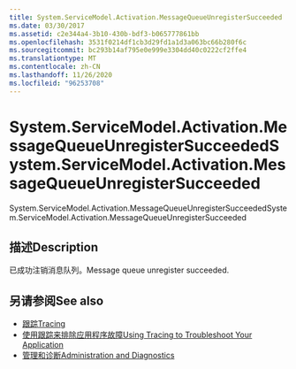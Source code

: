 ```yaml
---
title: System.ServiceModel.Activation.MessageQueueUnregisterSucceeded
ms.date: 03/30/2017
ms.assetid: c2e344a4-3b10-430b-bdf3-b065777861bb
ms.openlocfilehash: 3531f0214df1cb3d29fd1a1d3a063bc66b280f6c
ms.sourcegitcommit: bc293b14af795e0e999e3304dd40c0222cf2ffe4
ms.translationtype: MT
ms.contentlocale: zh-CN
ms.lasthandoff: 11/26/2020
ms.locfileid: "96253708"
---
```

# <a name="systemservicemodelactivationmessagequeueunregistersucceeded"></a><span data-ttu-id="52140-102">System.ServiceModel.Activation.MessageQueueUnregisterSucceeded</span><span class="sxs-lookup"><span data-stu-id="52140-102">System.ServiceModel.Activation.MessageQueueUnregisterSucceeded</span></span>

<span data-ttu-id="52140-103">System.ServiceModel.Activation.MessageQueueUnregisterSucceeded</span><span class="sxs-lookup"><span data-stu-id="52140-103">System.ServiceModel.Activation.MessageQueueUnregisterSucceeded</span></span>  
  
## <a name="description"></a><span data-ttu-id="52140-104">描述</span><span class="sxs-lookup"><span data-stu-id="52140-104">Description</span></span>  

 <span data-ttu-id="52140-105">已成功注销消息队列。</span><span class="sxs-lookup"><span data-stu-id="52140-105">Message queue unregister succeeded.</span></span>  
  
## <a name="see-also"></a><span data-ttu-id="52140-106">另请参阅</span><span class="sxs-lookup"><span data-stu-id="52140-106">See also</span></span>

- [<span data-ttu-id="52140-107">跟踪</span><span class="sxs-lookup"><span data-stu-id="52140-107">Tracing</span></span>](index.md)
- [<span data-ttu-id="52140-108">使用跟踪来排除应用程序故障</span><span class="sxs-lookup"><span data-stu-id="52140-108">Using Tracing to Troubleshoot Your Application</span></span>](using-tracing-to-troubleshoot-your-application.md)
- [<span data-ttu-id="52140-109">管理和诊断</span><span class="sxs-lookup"><span data-stu-id="52140-109">Administration and Diagnostics</span></span>](../index.md)
